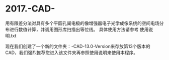 # 2017.-CAD-
用有限差分法对具有多个平圆孔阑电极的像增强器电子光学成像系统的空间电场分布进行数值计算，并调用图形库扫描出等位线。
具体使用方法请参考 使用说明.txt

现在我们创建了一个新的文件夹：-CAD-13.0-Version来存放第13个版本的CAD，我们强烈推荐您进入该文件夹再参照使用说明来使用本程序。
